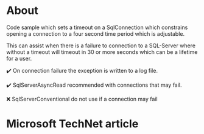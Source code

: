# About

Code sample which sets a timeout on a SqlConnection which constrains opening a connection to a four second time period which is adjustable.

This can assist when there is a failure to connection to a SQL-Server where without a timeout will timeout in 30 or more seconds which can be a lifetime for a user.

:heavy_check_mark: On connection failure the exception is written to a log file.

:heavy_check_mark: SqlServerAsyncRead recommended with connections that may fail.

:x: SqlServerConventional do not use if a connection may fail

# Microsoft TechNet article